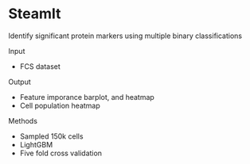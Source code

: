 # SteamIt

Identify significant protein markers using multiple binary classifications

Input
- FCS dataset

Output
- Feature imporance barplot, and heatmap
- Cell population heatmap

Methods
- Sampled 150k cells
- LightGBM
- Five fold cross validation
